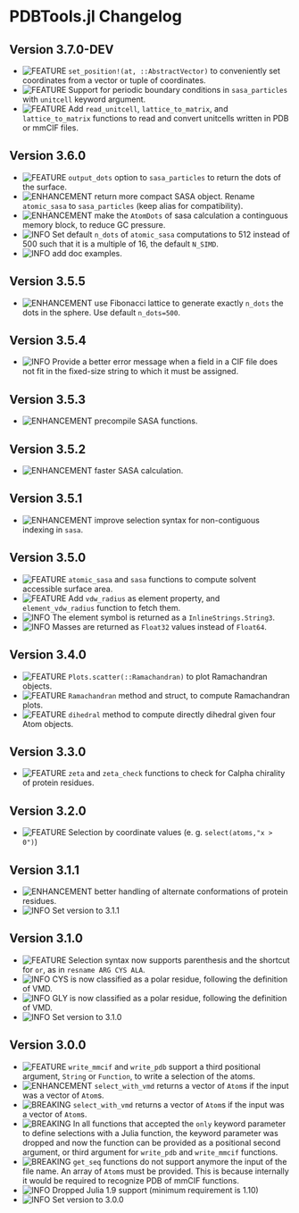 PDBTools.jl Changelog
===========================
  
[badge-breaking]: https://img.shields.io/badge/BREAKING-red.svg
[badge-deprecation]: https://img.shields.io/badge/Deprecation-orange.svg
[badge-feature]: https://img.shields.io/badge/Feature-green.svg
[badge-experimental]: https://img.shields.io/badge/Experimental-yellow.svg
[badge-enhancement]: https://img.shields.io/badge/Enhancement-blue.svg
[badge-bugfix]: https://img.shields.io/badge/Bugfix-purple.svg
[badge-fix]: https://img.shields.io/badge/Fix-purple.svg
[badge-info]: https://img.shields.io/badge/Info-gray.svg

Version 3.7.0-DEV
-------------
- ![FEATURE][badge-feature] `set_position!(at, ::AbstractVector)` to conveniently set coordinates from a vector or tuple of coordinates.
- ![FEATURE][badge-feature] Support for periodic boundary conditions in `sasa_particles` with `unitcell` keyword argument.
- ![FEATURE][badge-feature] Add `read_unitcell`, `lattice_to_matrix`, and `lattice_to_matrix` functions to read and convert unitcells written in PDB or mmCIF files.

Version 3.6.0
-------------
- ![FEATURE][badge-feature] `output_dots` option to `sasa_particles` to return the dots of the surface. 
- ![ENHANCEMENT][badge-enhancement] return more compact SASA object. Rename `atomic_sasa` to `sasa_particles` (keep alias for compatibility).
- ![ENHANCEMENT][badge-enhancement] make the `AtomDots` of sasa calculation a continguous memory block, to reduce GC pressure.
- ![INFO][badge-info] Set default `n_dots` of `atomic_sasa` computations to 512 instead of 500 such that it is a multiple of 16, the default `N_SIMD`.
- ![INFO][badge-info] add doc examples.

Version 3.5.5
-------------
- ![ENHANCEMENT][badge-enhancement] use Fibonacci lattice to generate exactly `n_dots` the dots in the sphere. Use default `n_dots=500`.

Version 3.5.4
-------------
- ![INFO][badge-info] Provide a better error message when a field in a CIF file does not fit in the fixed-size string to which it must be assigned.

Version 3.5.3
-------------
- ![ENHANCEMENT][badge-enhancement] precompile SASA functions. 

Version 3.5.2
-------------
- ![ENHANCEMENT][badge-enhancement] faster SASA calculation.

Version 3.5.1
-------------
- ![ENHANCEMENT][badge-enhancement] improve selection syntax for non-contiguous indexing in `sasa`. 

Version 3.5.0
-------------
- ![FEATURE][badge-feature] `atomic_sasa` and `sasa` functions to compute solvent accessible surface area.
- ![FEATURE][badge-feature] Add `vdw_radius` as element property, and `element_vdw_radius` function to fetch them.
- ![INFO][badge-info] The element symbol is returned as a `InlineStrings.String3`. 
- ![INFO][badge-info] Masses are returned as `Float32` values instead of `Float64`.

Version 3.4.0
-------------
- ![FEATURE][badge-feature] `Plots.scatter(::Ramachandran)` to plot Ramachandran objects.
- ![FEATURE][badge-feature] `Ramachandran` method and struct, to compute Ramachandran plots.
- ![FEATURE][badge-feature] `dihedral` method to compute directly dihedral given four Atom objects.

Version 3.3.0
-------------
- ![FEATURE][badge-feature] `zeta` and `zeta_check` functions to check for Calpha chirality of protein residues. 

Version 3.2.0
-------------
- ![FEATURE][badge-feature] Selection by coordinate values (e. g. `select(atoms,"x > 0")`) 

Version 3.1.1
-------------
- ![ENHANCEMENT][badge-enhancement] better handling of alternate conformations of protein residues. 
- ![INFO][badge-info] Set version to 3.1.1

Version 3.1.0
-------------
- ![FEATURE][badge-feature] Selection syntax now supports parenthesis and the shortcut for `or`, as in `resname ARG CYS ALA`. 
- ![INFO][badge-info] CYS is now classified as a polar residue, following the definition of VMD.
- ![INFO][badge-info] GLY is now classified as a polar residue, following the definition of VMD.
- ![INFO][badge-info] Set version to 3.1.0

Version 3.0.0
-------------
- ![FEATURE][badge-feature] `write_mmcif` and `write_pdb` support a third positional argument, `String` or `Function`, to write a selection of the atoms.
- ![ENHANCEMENT][badge-enhancement] `select_with_vmd` returns a vector of `Atom`s if the input was a vector of `Atom`s. 
- ![BREAKING][badge-breaking] `select_with_vmd`  returns a vector of `Atom`s if the input was a vector of `Atom`s. 
- ![BREAKING][badge-breaking] In all functions that accepted the `only` keyword parameter to define selections with a Julia function, the keyword parameter was dropped and now the function can be provided as a positional second argument, or third argument for `write_pdb` and `write_mmcif` functions.
- ![BREAKING][badge-breaking] `get_seq` functions do not support anymore the input of the file name. An array of `Atom`s must be provided. This is because internally it would be required to recognize PDB of mmCIF functions.
- ![INFO][badge-info] Dropped Julia 1.9 support (minimum requirement is 1.10)
- ![INFO][badge-info] Set version to 3.0.0 